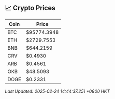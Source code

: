 ## 📈 Crypto Prices

| Coin | Price |
| ---- | ----- |
| BTC | $95774.3948 |
| ETH | $2729.7553 |
| BNB | $644.2159 |
| CRV | $0.4930 |
| ARB | $0.4561 |
| OKB | $48.5093 |
| DOGE | $0.2331 |

_Last Updated: 2025-02-24 14:44:37.251 +0800 HKT_